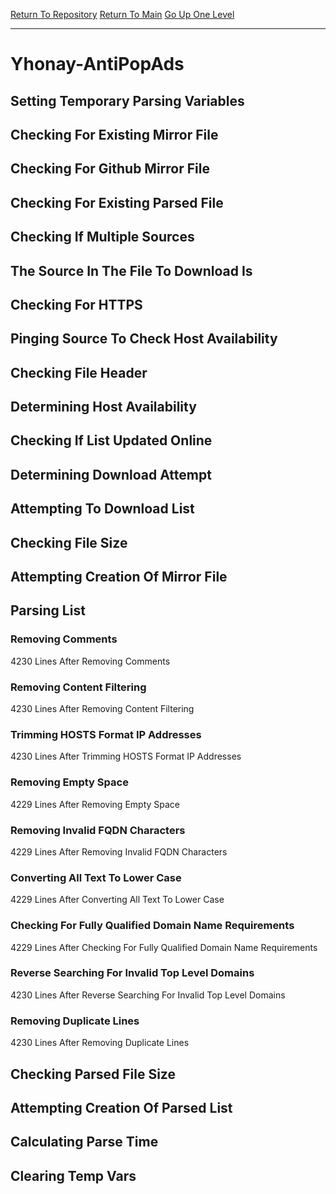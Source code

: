 [Return To Repository](https://github.com/deathbybandaid/piholeparser/)
[Return To Main](https://github.com/deathbybandaid/piholeparser/blob/master/RecentRunLogs/Mainlog.md)
[Go Up One Level](https://github.com/deathbybandaid/piholeparser/blob/master/RecentRunLogs/TopLevelScripts/30-Processing-Blacklists.md)
____________________________________
# Yhonay-AntiPopAds
## Setting Temporary Parsing Variables
## Checking For Existing Mirror File
## Checking For Github Mirror File
## Checking For Existing Parsed File
## Checking If Multiple Sources
## The Source In The File To Download Is
## Checking For HTTPS
## Pinging Source To Check Host Availability
## Checking File Header
## Determining Host Availability
## Checking If List Updated Online
## Determining Download Attempt
## Attempting To Download List
## Checking File Size
## Attempting Creation Of Mirror File
## Parsing List
### Removing Comments
4230 Lines After Removing Comments
### Removing Content Filtering
4230 Lines After Removing Content Filtering
### Trimming HOSTS Format IP Addresses
4230 Lines After Trimming HOSTS Format IP Addresses
### Removing Empty Space
4229 Lines After Removing Empty Space
### Removing Invalid FQDN Characters
4229 Lines After Removing Invalid FQDN Characters
### Converting All Text To Lower Case
4229 Lines After Converting All Text To Lower Case
### Checking For Fully Qualified Domain Name Requirements
4229 Lines After Checking For Fully Qualified Domain Name Requirements
### Reverse Searching For Invalid Top Level Domains
4230 Lines After Reverse Searching For Invalid Top Level Domains
### Removing Duplicate Lines
4230 Lines After Removing Duplicate Lines
## Checking Parsed File Size
## Attempting Creation Of Parsed List
## Calculating Parse Time
## Clearing Temp Vars
